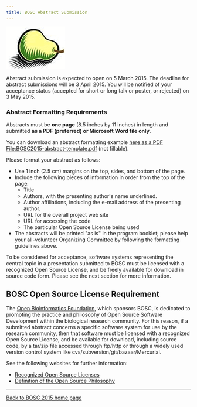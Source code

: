```yaml
---
title: BOSC Abstract Submission
---
```


![The Bosc Pear](Pear.png "The Bosc Pear")

Abstract submission is expected to open on 5 March 2015. The deadline
for abstract submissions will be 3 April 2015. You will be notified of
your acceptance status (accepted for short or long talk or poster, or
rejected) on 3 May 2015.

### Abstract Formatting Requirements

Abstracts must be **one page** (8.5 inches by 11 inches) in length and
submitted **as a PDF (preferred) or Microsoft Word file only**.

You can download an abstract formatting example [here as a PDF
File:BOSC2015-abstract-template.pdf](here_as_a_PDF_File:BOSC2015-abstract-template.pdf "wikilink")
(not fillable).

Please format your abstract as follows:

-   Use 1 inch (2.5 cm) margins on the top, sides, and bottom of
    the page.
-   Include the following pieces of information in order from the top of
    the page:
    -   Title
    -   Authors, with the presenting author's name underlined.
    -   Author affiliations, including the e-mail address of the
        presenting author.
    -   URL for the overall project web site
    -   URL for accessing the code
    -   The particular Open Source License being used
-   The abstracts will be printed "as is" in the program booklet; please
    help your all-volunteer Organizing Committee by following the
    formatting guidelines above.

To be considered for acceptance, software systems representing the
central topic in a presentation submitted to BOSC must be licensed with
a recognized Open Source License, and be freely available for download
in source code form. Please see the next section for more information.

BOSC Open Source License Requirement
------------------------------------

The [Open Bioinformatics Foundation](OBF "wikilink"), which sponsors
BOSC, is dedicated to promoting the practice and philosophy of Open
Source Software Development within the biological research community.
For this reason, if a submitted abstract concerns a specific software
system for use by the research community, then that software must be
licensed with a recognized Open Source License, and be available for
download, including source code, by a tar/zip file accessed through
ftp/http or through a widely used version control system like
cvs/subversion/git/bazaar/Mercurial.

See the following websites for further information:

-   [Recognized Open Source
    Licenses](http://www.opensource.org/licenses/)
-   [Definition of the Open Source
    Philosophy](http://www.opensource.org/docs/definition.php)

------------------------------------------------------------------------

[Back to BOSC 2015 home page](BOSC_2015 "wikilink")
